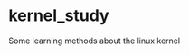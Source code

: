 # kernel_study
Some learning methods about the linux kernel

[If you want to know some tool commands to help you get started quickly, you can click here]: ./commands
[About how to debug the kernel, you can refer to here]: ./dbg_meth
[Configuration of some tools]: ./config
